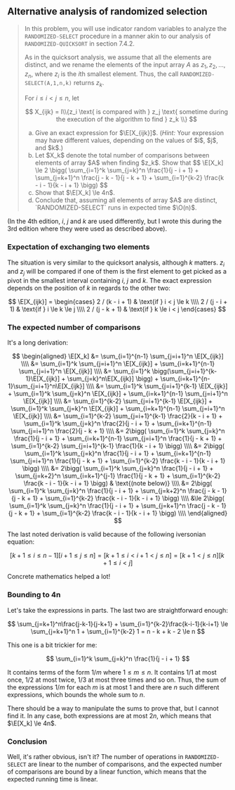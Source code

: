 ## Alternative analysis of randomized selection

> In this problem, you will use indicator random variables to analyze the
> `RANDOMIZED-SELECT` procedure in a manner akin to our analysis of
> `RANDOMIZED-QUICKSORT` in section 7.4.2.
>
> As in the quicksort analysis, we assume that all the elements are distinct,
> and we rename the elements of the input array $A$ as $z_1, z_2, \ldots,
> z_n$, where $z_i$ is the $i$th smallest element. Thus, the call
> `RANDOMIZED-SELECT(A,1,n,k)` returns $z_k$.
>
> For $i \le i < j \le n$, let
>
> $$ X_{ijk} = I\\{z_i \text{ is compared with } z_j \text{ sometime during
>    the execution of the algorithm to find } z_k \\} $$
>
> <ol type="a">
>   <li>Give an exact expression for $\E[X_{ijk}]$. (<i>Hint:</i> Your
>   expression may have different values, depending on the values of $i$, $j$,
>   and $k$.)
>   <li>Let $X_k$ denote the total number of comparisons between elements of
>   array $A$ when finding $z_k$. Show that
>   $$ \E[X_k] \le 2 \bigg(
>        \sum_{i=1}^k \sum_{j=k}^n \frac{1}{j - i + 1} +
>        \sum_{j=k+1}^n \frac{j - k - 1}{j - k + 1} +
>        \sum_{i=1}^{k-2} \frac{k - i - 1}{k - i + 1}
>        \bigg) $$
>   <li>Show that $\E[X_k] \le 4n$.
>   <li>Conclude that, assuming all elements of array $A$ are distinct,
>   `RANDOMIZED-SELECT` runs in expected time $\O(n)$.
> </ol>

(In the 4th edition, $i$, $j$ and $k$ are used differently, but I wrote this
during the 3rd edition where they were used as described above).

### Expectation of exchanging two elements

The situation is very similar to the quicksort analysis, although $k$ matters.
$z_i$ and $z_j$ will be compared if one of them is the first element to get
picked as a pivot in the smallest interval containing $i$, $j$ and $k$. The
exact expression depends on the position of $k$ in regards to the other two:

$$ \E[X_{ijk}] =
     \begin{cases}
       2 / (k - i + 1) & \text{if } i < j \le k \\\\
       2 / (j - i + 1) & \text{if } i \le k \le j \\\\
       2 / (j - k + 1) & \text{if } k \le i < j
     \end{cases}
$$

### The expected number of comparisons

It's a long derivation:

$$ \begin{aligned}
   \E[X_k] &= \sum_{i=1}^{n-1}   \sum_{j=i+1}^n \E[X_{ijk}] \\\\
           &= \sum_{i=1}^k       \sum_{j=i+1}^n \E[X_{ijk}]
            + \sum_{i=k+1}^{n-1} \sum_{j=i+1}^n \E[X_{ijk}] \\\\
           &= \sum_{i=1}^k \bigg(\sum_{j=i+1}^{k-1}\E[X_{ijk}]
                                 + \sum_{j=k}^n\E[X_{ijk}] \bigg)
            + \sum_{i=k+1}^{n-1}\sum_{j=i+1}^n\E[X_{ijk}] \\\\
           &= \sum_{i=1}^k       \sum_{j=i+1}^{k-1} \E[X_{ijk}]
            + \sum_{i=1}^k       \sum_{j=k}^n       \E[X_{ijk}]
            + \sum_{i=k+1}^{n-1} \sum_{j=i+1}^n     \E[X_{ijk}] \\\\
           &= \sum_{i=1}^{k-2}   \sum_{j=i+1}^{k-1} \E[X_{ijk}]
            + \sum_{i=1}^k       \sum_{j=k}^n       \E[X_{ijk}]
            + \sum_{i=k+1}^{n-1} \sum_{j=i+1}^n     \E[X_{ijk}] \\\\
           &= \sum_{i=1}^{k-2}   \sum_{j=i+1}^{k-1} \frac{2}{k - i + 1}
            + \sum_{i=1}^k       \sum_{j=k}^n       \frac{2}{j - i + 1}
            + \sum_{i=k+1}^{n-1} \sum_{j=i+1}^n     \frac{2}{j - k + 1} \\\\
           &= 2\bigg(
                \sum_{i=1}^k       \sum_{j=k}^n       \frac{1}{j - i + 1}
              + \sum_{i=k+1}^{n-1} \sum_{j=i+1}^n     \frac{1}{j - k + 1}
              + \sum_{i=1}^{k-2}   \sum_{j=i+1}^{k-1} \frac{1}{k - i + 1}
              \bigg) \\\\
           &= 2\bigg(
                \sum_{i=1}^k       \sum_{j=k}^n       \frac{1}{j - i + 1}
              + \sum_{i=k+1}^{n-1} \sum_{j=i+1}^n     \frac{1}{j - k + 1}
              + \sum_{i=1}^{k-2}   \frac{k - i - 1}{k - i + 1}
              \bigg) \\\\
           &= 2\bigg(
                \sum_{i=1}^k       \sum_{j=k}^n       \frac{1}{j - i + 1}
              + \sum_{j=k+2}^n     \sum_{i=k+1}^{j-1} \frac{1}{j - k + 1}
              + \sum_{i=1}^{k-2}   \frac{k - i - 1}{k - i + 1}
              \bigg) & \text{(note below)} \\\\
           &= 2\bigg(
                \sum_{i=1}^k       \sum_{j=k}^n       \frac{1}{j - i + 1}
              + \sum_{j=k+2}^n     \frac{j - k - 1}{j - k + 1}
              + \sum_{i=1}^{k-2}   \frac{k - i - 1}{k - i + 1}
              \bigg) \\\\
           &\le 2\bigg(
                \sum_{i=1}^k       \sum_{j=k}^n       \frac{1}{j - i + 1}
              + \sum_{j=k+1}^n     \frac{j - k - 1}{j - k + 1}
              + \sum_{i=1}^{k-2}   \frac{k - i - 1}{k - i + 1}
              \bigg) \\\\
   \end{aligned} $$

The last noted derivation is valid because of the following iversonian
equation:

$$ [k+1 \le i \le n - 1][i+1 \le j \le n] =
   [k+1 \le i < i + 1 < j \le n] =
   [k + 1 < j \le n][k + 1 \le i < j]$$

Concrete mathematics helped a lot!

### Bounding to 4n

Let's take the expressions in parts. The last two are straightforward enough:

$$ \sum_{j=k+1}^n\frac{j-k-1}{j-k+1} + \sum_{i=1}^{k-2}\frac{k-i-1}{k-i+1}
   \le \sum_{j=k+1}^n 1 + \sum_{i=1}^{k-2} 1
   = n - k + k - 2
   \le n $$

This one is a bit trickier for me:

$$ \sum_{i=1}^k \sum_{j=k}^n \frac{1}{j - i + 1} $$

It contains terms of the form $1/m$ where $1 \le m \le n$. It contains $1/1$
at most once, $1/2$ at most twice, $1/3$ at most three times and so on. Thus,
the sum of the expressions $1/m$ for each $m$ is at most $1$ and there are $n$
such different expressions, which bounds the whole sum to $n$.

There should be a way to manipulate the sums to prove that, but I cannot find
it. In any case, both expressions are at most $2n$, which means that $\E[X_k]
\le 4n$.

### Conclusion

Well, it's rather obvious, isn't it? The number of operations in
`RANDOMIZED-SELECT` are linear to the number of comparisons, and the expected
number of comparisons are bound by a linear function, which means that the
expected running time is linear.

